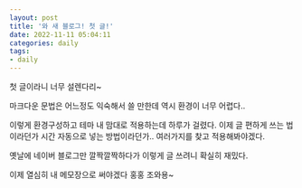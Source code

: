 ```yaml
---
layout: post
title: '와 새 블로그! 첫 글!'
date: 2022-11-11 05:04:11
categories: daily
tags: 
- daily
---
```


첫 글이라니 너무 설렌다리~

마크다운 문법은 어느정도 익숙해서 쓸 만한데 역시 환경이 너무 어렵다..

이렇게 환경구성하고 테마 내 맘대로 적용하는데 하루가 걸렸다.
이제 글 편하게 쓰는 법이라던가 시간 자동으로 넣는 방법이라던가.. 여러가지를 찾고 적용해봐야겠다.

옛날에 네이버 블로그만 깔짝깔짝하다가 이렇게 글 쓰려니 확실히 재밌다.

이제 열심히 내 메모장으로 써야겠다 홍홍 조와용~
